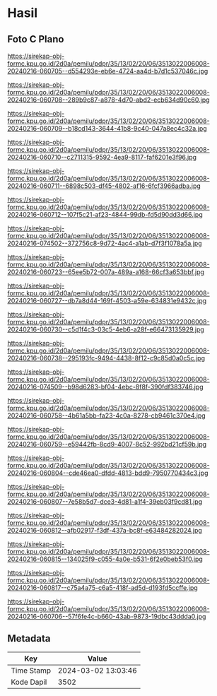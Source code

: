 # Hasil

## Foto C Plano

https://sirekap-obj-formc.kpu.go.id/2d0a/pemilu/pdpr/35/13/02/20/06/3513022006008-20240216-060705--d554293e-eb6e-4724-aa4d-b7d1c537046c.jpg

https://sirekap-obj-formc.kpu.go.id/2d0a/pemilu/pdpr/35/13/02/20/06/3513022006008-20240216-060708--289b9c87-a878-4d70-abd2-ecb634d90c60.jpg

https://sirekap-obj-formc.kpu.go.id/2d0a/pemilu/pdpr/35/13/02/20/06/3513022006008-20240216-060709--b18cd143-3644-41b8-9c40-047a8ec4c32a.jpg

https://sirekap-obj-formc.kpu.go.id/2d0a/pemilu/pdpr/35/13/02/20/06/3513022006008-20240216-060710--c2711315-9592-4ea9-8117-faf6201e3f96.jpg

https://sirekap-obj-formc.kpu.go.id/2d0a/pemilu/pdpr/35/13/02/20/06/3513022006008-20240216-060711--6898c503-df45-4802-af16-6fcf3966adba.jpg

https://sirekap-obj-formc.kpu.go.id/2d0a/pemilu/pdpr/35/13/02/20/06/3513022006008-20240216-060712--107f5c21-af23-4844-99db-fd5d90dd3d66.jpg

https://sirekap-obj-formc.kpu.go.id/2d0a/pemilu/pdpr/35/13/02/20/06/3513022006008-20240216-074502--372756c8-9d72-4ac4-a1ab-d7f3f1078a5a.jpg

https://sirekap-obj-formc.kpu.go.id/2d0a/pemilu/pdpr/35/13/02/20/06/3513022006008-20240216-060723--65ee5b72-007a-489a-a168-66cf3a653bbf.jpg

https://sirekap-obj-formc.kpu.go.id/2d0a/pemilu/pdpr/35/13/02/20/06/3513022006008-20240216-060727--db7a8d44-169f-4503-a59e-634831e9432c.jpg

https://sirekap-obj-formc.kpu.go.id/2d0a/pemilu/pdpr/35/13/02/20/06/3513022006008-20240216-060730--c5d1f4c3-03c5-4eb6-a28f-e66473135929.jpg

https://sirekap-obj-formc.kpu.go.id/2d0a/pemilu/pdpr/35/13/02/20/06/3513022006008-20240216-060738--295193fc-9494-4438-8f12-c9c85d0a0c5c.jpg

https://sirekap-obj-formc.kpu.go.id/2d0a/pemilu/pdpr/35/13/02/20/06/3513022006008-20240216-074509--b98d6283-bf04-4ebc-8f8f-390fdf383746.jpg

https://sirekap-obj-formc.kpu.go.id/2d0a/pemilu/pdpr/35/13/02/20/06/3513022006008-20240216-060758--4b61a5bb-fa23-4c0a-8278-cb9461c370e4.jpg

https://sirekap-obj-formc.kpu.go.id/2d0a/pemilu/pdpr/35/13/02/20/06/3513022006008-20240216-060759--e59442fb-8cd9-4007-8c52-992bd21cf59b.jpg

https://sirekap-obj-formc.kpu.go.id/2d0a/pemilu/pdpr/35/13/02/20/06/3513022006008-20240216-060804--cde46ea0-dfdd-4813-bdd9-7950770434c3.jpg

https://sirekap-obj-formc.kpu.go.id/2d0a/pemilu/pdpr/35/13/02/20/06/3513022006008-20240216-060807--7e58b5d7-dce3-4d81-a1f4-39eb03f9cd81.jpg

https://sirekap-obj-formc.kpu.go.id/2d0a/pemilu/pdpr/35/13/02/20/06/3513022006008-20240216-060812--afb02917-f3df-437a-bc8f-e63484282024.jpg

https://sirekap-obj-formc.kpu.go.id/2d0a/pemilu/pdpr/35/13/02/20/06/3513022006008-20240216-060815--134025f9-c055-4a0e-b531-6f2e0beb53f0.jpg

https://sirekap-obj-formc.kpu.go.id/2d0a/pemilu/pdpr/35/13/02/20/06/3513022006008-20240216-060817--c75a4a75-c6a5-418f-ad5d-d193fd5ccffe.jpg

https://sirekap-obj-formc.kpu.go.id/2d0a/pemilu/pdpr/35/13/02/20/06/3513022006008-20240216-060706--57f6fe4c-b660-43ab-9873-19dbc43ddda0.jpg


## Metadata

| Key        | Value               |
| ---------- | ------------------- |
| Time Stamp | 2024-03-02 13:03:46 |
| Kode Dapil | 3502                |



